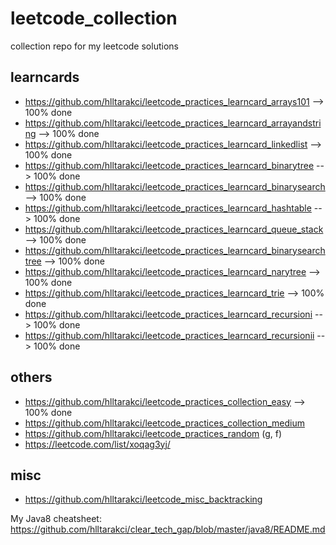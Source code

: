 # leetcode_collection
collection repo for my leetcode solutions

## learncards
- https://github.com/hlltarakci/leetcode_practices_learncard_arrays101 --> 100% done
- https://github.com/hlltarakci/leetcode_practices_learncard_arrayandstring --> 100% done
- https://github.com/hlltarakci/leetcode_practices_learncard_linkedlist --> 100% done
- https://github.com/hlltarakci/leetcode_practices_learncard_binarytree --> 100% done
- https://github.com/hlltarakci/leetcode_practices_learncard_binarysearch --> 100% done
- https://github.com/hlltarakci/leetcode_practices_learncard_hashtable --> 100% done
- https://github.com/hlltarakci/leetcode_practices_learncard_queue_stack --> 100% done
- https://github.com/hlltarakci/leetcode_practices_learncard_binarysearchtree --> 100% done
- https://github.com/hlltarakci/leetcode_practices_learncard_narytree --> 100% done
- https://github.com/hlltarakci/leetcode_practices_learncard_trie --> 100% done
- https://github.com/hlltarakci/leetcode_practices_learncard_recursioni --> 100% done
- https://github.com/hlltarakci/leetcode_practices_learncard_recursionii --> 100% done

## others
- https://github.com/hlltarakci/leetcode_practices_collection_easy --> 100% done
- https://github.com/hlltarakci/leetcode_practices_collection_medium
- https://github.com/hlltarakci/leetcode_practices_random (g, f)
- https://leetcode.com/list/xoqag3yj/ 

## misc
- https://github.com/hlltarakci/leetcode_misc_backtracking

My Java8 cheatsheet: https://github.com/hlltarakci/clear_tech_gap/blob/master/java8/README.md
